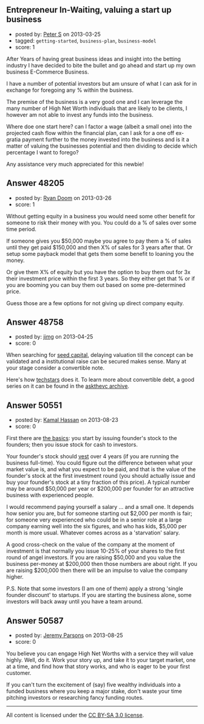 ## Entrepreneur In-Waiting, valuing a start up business

- posted by: [Peter S](https://stackexchange.com/users/-1/25619-peter-s) on 2013-03-25
- tagged: `getting-started`, `business-plan`, `business-model`
- score: 1

After Years of having great business ideas and insight into the betting industry I have decided to bite the bullet and go ahead and start up my own business E-Commerce Business. 

I have a number of potential investors but am unsure of what I can ask for in exchange for foregoing any % within the business. 

The premise of the business is a very good one and I can leverage the many number of High Net Worth individuals that are likely to be clients, I however am not able to invest any funds into the business. 

Where doe one start here? can I factor a wage (albeit a small one) into the projected cash flow within the financial plan, can I ask for a one off ex-gratia payment further to the money invested into the business and is it a matter of valuing the businesses potential and then dividing to decide which percentage I want to forego? 

Any assistance very much appreciated for this newbie!



## Answer 48205

- posted by: [Ryan Doom](https://stackexchange.com/users/-1/5655-ryan-doom) on 2013-03-26
- score: 1

Without getting equity in a business you would need some other benefit for someone to risk their money with you.  You could do a % of sales over some time period.

If someone gives you $50,000 maybe you agree to pay them a % of sales until they get paid $150,000 and then X% of sales for 3 years after that.  Or setup some payback model that gets them some benefit to loaning you the money.

Or give them X% of equity but you have the option to buy them out for 3x their investment price within the first 3 years.  So they either get that % or if you are booming you can buy them out based on some pre-determined price.

Guess those are a few options for not giving up direct company equity.


## Answer 48758

- posted by: [jimg](https://stackexchange.com/users/-1/2380-jimg) on 2013-04-25
- score: 0

<p>When searching for <a href="http://en.wikipedia.org/wiki/Seed_money" rel="nofollow">seed capital</a>, delaying valuation till the concept can be validated and a institutional raise can be secured makes sense. Many at your stage consider a convertible note. </p>

<p>Here's how <a href="http://www.techstars.com/docs/" rel="nofollow">techstars</a> does it. To learn more about convertible debt, a good series on it can be found in the <a href="http://www.askthevc.com/wp/archives/category/convertible-debt-2" rel="nofollow">askthevc archive</a>.</p>



## Answer 50551

- posted by: [Kamal Hassan](https://stackexchange.com/users/-1/27332-kamal-hassan) on 2013-08-23
- score: 0

<p>First there are <a href="http://blog.venturelynx.com/2013/08/13/how-to-split-equity-in-a-startup/" rel="nofollow">the basics</a>: you start by issuing founder's stock to the founders; then you issue stock for cash to investors.</p>

<p>Your founder's stock should <a href="http://blog.venturelynx.com/2013/08/21/vesting-101/" rel="nofollow">vest</a> over 4 years (if you are running the business full-time). You could figure out the difference between what your market value is, and what you expect to be paid, and that is the value of the founder's stock at the first investment round (you should actually issue and buy your founder's stock at a tiny fraction of this price). A typical number may be around $50,000 per year or $200,000 per founder for an attractive business with experienced people.</p>

<p>I would recommend paying yourself a salary ... and a small one. It depends how senior you are, but for someone starting out $2,000 per month is fair; for someone very experienced who could be in a senior role at a large company earning well into the six figures, and who has kids, $5,000 per month is more usual. Whatever comes across as a 'starvation' salary.</p>

<p>A good cross-check on the value of the company at the moment of investment is that normally you issue 10-25% of your shares to the first round of angel investors. If you are raising $50,000 and you value the business per-money at $200,000 then those numbers are about right. If you are raising $200,000 then there will be an impulse to value the company higher.</p>

<p>P.S. Note that some investors (I am one of them) apply a strong 'single founder discount' to startups. If you are starting the business alone, some investors will back away until you have a team around.</p>



## Answer 50587

- posted by: [Jeremy Parsons](https://stackexchange.com/users/-1/4291-jeremy-parsons) on 2013-08-25
- score: 0

You believe you can engage High Net Worths with a service they will value highly. Well, do it. Work your story up, and take it to your target market, one at a time, and find how that story works, and who is eager to be your first customer.

If you can't turn the excitement of (say) five wealthy individuals into a funded business where you keep a major stake, don't waste your time pitching investors or researching fancy funding routes.



---

All content is licensed under the [CC BY-SA 3.0 license](https://creativecommons.org/licenses/by-sa/3.0/).
